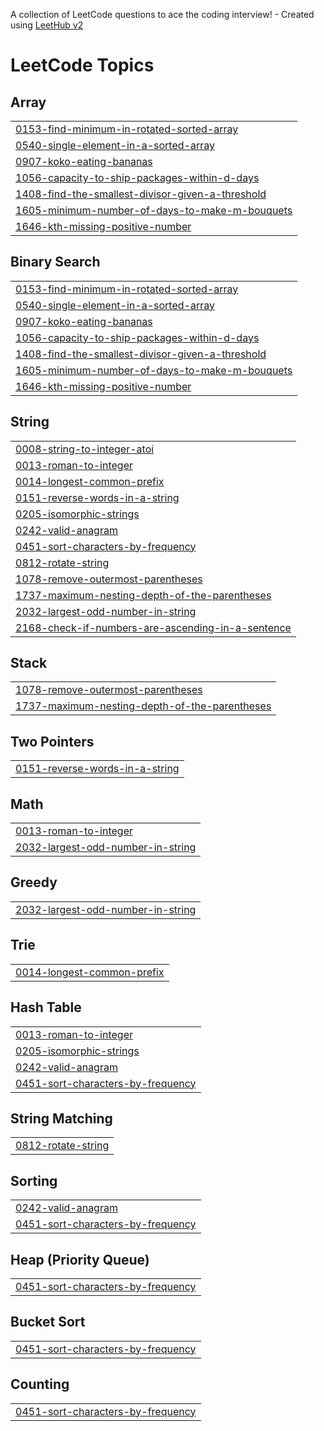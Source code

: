 A collection of LeetCode questions to ace the coding interview! - Created using [LeetHub v2](https://github.com/arunbhardwaj/LeetHub-2.0)
<!---LeetCode Topics Start-->
# LeetCode Topics
## Array
|  |
| ------- |
| [0153-find-minimum-in-rotated-sorted-array](https://github.com/varadnair30/leetcode/tree/master/0153-find-minimum-in-rotated-sorted-array) |
| [0540-single-element-in-a-sorted-array](https://github.com/varadnair30/leetcode/tree/master/0540-single-element-in-a-sorted-array) |
| [0907-koko-eating-bananas](https://github.com/varadnair30/leetcode/tree/master/0907-koko-eating-bananas) |
| [1056-capacity-to-ship-packages-within-d-days](https://github.com/varadnair30/leetcode/tree/master/1056-capacity-to-ship-packages-within-d-days) |
| [1408-find-the-smallest-divisor-given-a-threshold](https://github.com/varadnair30/leetcode/tree/master/1408-find-the-smallest-divisor-given-a-threshold) |
| [1605-minimum-number-of-days-to-make-m-bouquets](https://github.com/varadnair30/leetcode/tree/master/1605-minimum-number-of-days-to-make-m-bouquets) |
| [1646-kth-missing-positive-number](https://github.com/varadnair30/leetcode/tree/master/1646-kth-missing-positive-number) |
## Binary Search
|  |
| ------- |
| [0153-find-minimum-in-rotated-sorted-array](https://github.com/varadnair30/leetcode/tree/master/0153-find-minimum-in-rotated-sorted-array) |
| [0540-single-element-in-a-sorted-array](https://github.com/varadnair30/leetcode/tree/master/0540-single-element-in-a-sorted-array) |
| [0907-koko-eating-bananas](https://github.com/varadnair30/leetcode/tree/master/0907-koko-eating-bananas) |
| [1056-capacity-to-ship-packages-within-d-days](https://github.com/varadnair30/leetcode/tree/master/1056-capacity-to-ship-packages-within-d-days) |
| [1408-find-the-smallest-divisor-given-a-threshold](https://github.com/varadnair30/leetcode/tree/master/1408-find-the-smallest-divisor-given-a-threshold) |
| [1605-minimum-number-of-days-to-make-m-bouquets](https://github.com/varadnair30/leetcode/tree/master/1605-minimum-number-of-days-to-make-m-bouquets) |
| [1646-kth-missing-positive-number](https://github.com/varadnair30/leetcode/tree/master/1646-kth-missing-positive-number) |
## String
|  |
| ------- |
| [0008-string-to-integer-atoi](https://github.com/varadnair30/leetcode/tree/master/0008-string-to-integer-atoi) |
| [0013-roman-to-integer](https://github.com/varadnair30/leetcode/tree/master/0013-roman-to-integer) |
| [0014-longest-common-prefix](https://github.com/varadnair30/leetcode/tree/master/0014-longest-common-prefix) |
| [0151-reverse-words-in-a-string](https://github.com/varadnair30/leetcode/tree/master/0151-reverse-words-in-a-string) |
| [0205-isomorphic-strings](https://github.com/varadnair30/leetcode/tree/master/0205-isomorphic-strings) |
| [0242-valid-anagram](https://github.com/varadnair30/leetcode/tree/master/0242-valid-anagram) |
| [0451-sort-characters-by-frequency](https://github.com/varadnair30/leetcode/tree/master/0451-sort-characters-by-frequency) |
| [0812-rotate-string](https://github.com/varadnair30/leetcode/tree/master/0812-rotate-string) |
| [1078-remove-outermost-parentheses](https://github.com/varadnair30/leetcode/tree/master/1078-remove-outermost-parentheses) |
| [1737-maximum-nesting-depth-of-the-parentheses](https://github.com/varadnair30/leetcode/tree/master/1737-maximum-nesting-depth-of-the-parentheses) |
| [2032-largest-odd-number-in-string](https://github.com/varadnair30/leetcode/tree/master/2032-largest-odd-number-in-string) |
| [2168-check-if-numbers-are-ascending-in-a-sentence](https://github.com/varadnair30/leetcode/tree/master/2168-check-if-numbers-are-ascending-in-a-sentence) |
## Stack
|  |
| ------- |
| [1078-remove-outermost-parentheses](https://github.com/varadnair30/leetcode/tree/master/1078-remove-outermost-parentheses) |
| [1737-maximum-nesting-depth-of-the-parentheses](https://github.com/varadnair30/leetcode/tree/master/1737-maximum-nesting-depth-of-the-parentheses) |
## Two Pointers
|  |
| ------- |
| [0151-reverse-words-in-a-string](https://github.com/varadnair30/leetcode/tree/master/0151-reverse-words-in-a-string) |
## Math
|  |
| ------- |
| [0013-roman-to-integer](https://github.com/varadnair30/leetcode/tree/master/0013-roman-to-integer) |
| [2032-largest-odd-number-in-string](https://github.com/varadnair30/leetcode/tree/master/2032-largest-odd-number-in-string) |
## Greedy
|  |
| ------- |
| [2032-largest-odd-number-in-string](https://github.com/varadnair30/leetcode/tree/master/2032-largest-odd-number-in-string) |
## Trie
|  |
| ------- |
| [0014-longest-common-prefix](https://github.com/varadnair30/leetcode/tree/master/0014-longest-common-prefix) |
## Hash Table
|  |
| ------- |
| [0013-roman-to-integer](https://github.com/varadnair30/leetcode/tree/master/0013-roman-to-integer) |
| [0205-isomorphic-strings](https://github.com/varadnair30/leetcode/tree/master/0205-isomorphic-strings) |
| [0242-valid-anagram](https://github.com/varadnair30/leetcode/tree/master/0242-valid-anagram) |
| [0451-sort-characters-by-frequency](https://github.com/varadnair30/leetcode/tree/master/0451-sort-characters-by-frequency) |
## String Matching
|  |
| ------- |
| [0812-rotate-string](https://github.com/varadnair30/leetcode/tree/master/0812-rotate-string) |
## Sorting
|  |
| ------- |
| [0242-valid-anagram](https://github.com/varadnair30/leetcode/tree/master/0242-valid-anagram) |
| [0451-sort-characters-by-frequency](https://github.com/varadnair30/leetcode/tree/master/0451-sort-characters-by-frequency) |
## Heap (Priority Queue)
|  |
| ------- |
| [0451-sort-characters-by-frequency](https://github.com/varadnair30/leetcode/tree/master/0451-sort-characters-by-frequency) |
## Bucket Sort
|  |
| ------- |
| [0451-sort-characters-by-frequency](https://github.com/varadnair30/leetcode/tree/master/0451-sort-characters-by-frequency) |
## Counting
|  |
| ------- |
| [0451-sort-characters-by-frequency](https://github.com/varadnair30/leetcode/tree/master/0451-sort-characters-by-frequency) |
<!---LeetCode Topics End-->